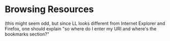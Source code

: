 Browsing Resources
==================

 (this might seem odd, but since LL looks different from Internet Explorer and Firefox, one should explain "so where do I enter my URI and where's the bookmarks section?"
